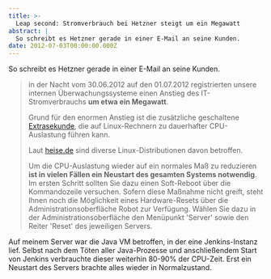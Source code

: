 ```yaml
---
title: >-
  Leap second: Stromverbrauch bei Hetzner steigt um ein Megawatt
abstract: |
  So schreibt es Hetzner gerade in einer E-Mail an seine Kunden.
date: 2012-07-03T00:00:00.000Z
---
```


So schreibt es Hetzner gerade in einer E-Mail an seine Kunden.

> in der Nacht vom 30.06.2012 auf den 01.07.2012 registrierten unsere internen
> Überwachungssysteme einen Anstieg des IT-Stromverbrauchs **um etwa ein
> Megawatt**.
>
> Grund für den enormen Anstieg ist die zusätzliche geschaltene
> [Extrasekunde][1], die auf Linux-Rechnern zu dauerhafter CPU-Auslastung führen
> kann.
>
> Laut [heise.de][2] sind diverse Linux-Distributionen davon betroffen.
>
> Um die CPU-Auslastung wieder auf ein normales Maß zu reduzieren **ist in
> vielen Fällen ein Neustart des gesamten Systems notwendig**. Im ersten Schritt
> sollten Sie dazu einen Soft-Reboot über die Kommandozeile versuchen. Sofern
> diese Maßnahme nicht greift, steht Ihnen noch die Möglichkeit eines
> Hardware-Resets über die Administrationsoberfläche Robot zur Verfügung. Wählen
> Sie dazu in der Administrationsoberfläche den Menüpunkt 'Server' sowie den
> Reiter 'Reset' des jeweiligen Servers.

Auf meinem Server war die Java VM betroffen, in der eine Jenkins-Instanz lief.
Selbst nach dem Töten aller Java-Prozesse und anschließendem Start von Jenkins
verbrauchte dieser weiterhin 80-90% der CPU-Zeit. Erst ein Neustart des Servers
brachte alles wieder in Normalzustand.

[1]:
  http://www.heise.de/newsticker/meldung/Schaltsekunde-Verlaengertes-Wochenende-1629612.html
[2]:
  http://www.heise.de/newsticker/meldung/Schaltsekunde-Linux-kann-einfrieren-1629683.html
